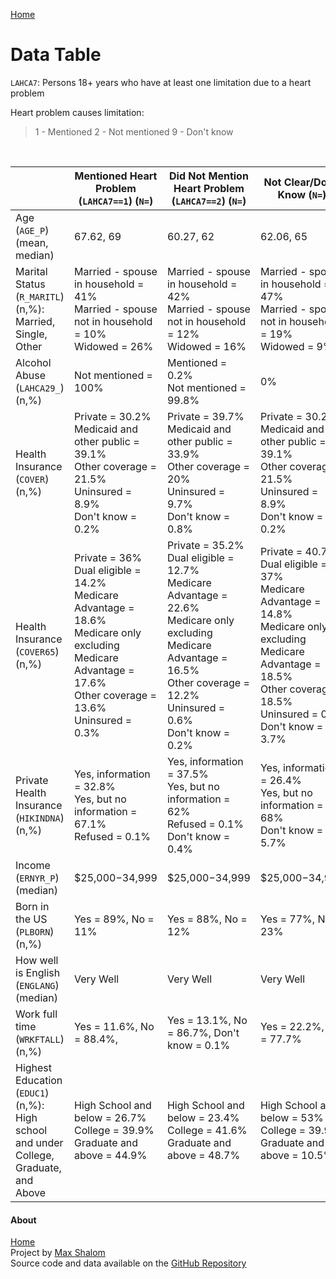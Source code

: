 [Home](https://maxshalom.com/arise/) 

# Data Table

`LAHCA7`: Persons 18+ years who have at least one limitation due to a heart problem

Heart problem causes limitation:

> 1 - Mentioned
> 2 - Not mentioned
> 9 - Don't know

<br>

|                                                              | Mentioned Heart Problem (`LAHCA7==1`) (`N=`)                 | Did Not Mention Heart Problem (`LAHCA7==2`) (`N=`)           | Not Clear/Don't Know (`N=`)                                  |
| ------------------------------------------------------------ | ------------------------------------------------------------ | ------------------------------------------------------------ | ------------------------------------------------------------ |
| Age (`AGE_P`) (mean, median)                                 | 67.62, 69                                                    | 60.27, 62                                                    | 62.06, 65                                                    |
| Marital Status (`R_MARITL`)(n,%): Married, Single, Other     | Married - spouse in household = 41% <br>Married - spouse not in household = 10% <br>Widowed = 26% | Married - spouse in household = 42% <br/>Married - spouse not in household = 12% <br/>Widowed = 16% | Married - spouse in household = 47% <br/>Married - spouse not in household = 19% <br/>Widowed = 9% |
| Alcohol Abuse (`LAHCA29_`)(n,%)                              | Not mentioned = 100%                                         | Mentioned = 0.2%<br>Not mentioned = 99.8%                    | 0%                                                           |
| Health Insurance (`COVER`)(n,%)                              | Private = 30.2% <br>Medicaid and other public = 39.1% <br>Other coverage = 21.5% <br>Uninsured = 8.9% <br>Don't know = 0.2% | Private = 39.7% <br/>Medicaid and other public = 33.9% <br/>Other coverage = 20% <br/>Uninsured = 9.7% <br/>Don't know = 0.8% | Private = 30.2% <br/>Medicaid and other public = 39.1% <br/>Other coverage = 21.5% <br/>Uninsured = 8.9% <br/>Don't know = 0.2% |
| Health Insurance (`COVER65`)(n,%)                            | Private = 36% <br/>Dual eligible = 14.2% <br/>Medicare Advantage = 18.6% <br/>Medicare only excluding Medicare Advantage = 17.6% <br/>Other coverage = 13.6% <br>Uninsured = 0.3% | Private = 35.2% <br/>Dual eligible = 12.7% <br/>Medicare Advantage = 22.6% <br/>Medicare only excluding Medicare Advantage = 16.5% <br/>Other coverage = 12.2% <br/>Uninsured = 0.6% <br>Don't know = 0.2% | Private = 40.7% <br/>Dual eligible = 37% <br/>Medicare Advantage = 14.8% <br/>Medicare only excluding Medicare Advantage = 18.5% <br/>Other coverage = 18.5% <br/>Uninsured = 0% <br/>Don't know = 3.7% |
| Private Health Insurance (`HIKINDNA`)(n,%)                   | Yes, information = 32.8%<br>Yes, but no information = 67.1%<br>Refused = 0.1% | Yes, information = 37.5%<br/>Yes, but no information = 62%<br/>Refused = 0.1%<br>Don't know = 0.4% | Yes, information = 26.4%<br/>Yes, but no information = 68%<br/>Don't know = 5.7% |
| Income (`ERNYR_P`)(median)                                   | $25,000−34,999                                               | $25,000−34,999                                               | $25,000−34,999                                               |
| Born in the US (`PLBORN`)(n,%)                               | Yes = 89%, No = 11%                                          | Yes = 88%, No = 12%                                          | Yes = 77%, No = 23%                                          |
| How well is English (`ENGLANG`)(median)                      | Very Well                                                    | Very Well                                                    | Very Well                                                    |
| Work full time (`WRKFTALL`)(n,%)                             | Yes = 11.6%, No = 88.4%,                                     | Yes = 13.1%, No = 86.7%, Don't know = 0.1%                   | Yes = 22.2%, No = 77.7%                                      |
| Highest Education (`EDUC1`)(n,%): High school and under College, Graduate, and Above | High School and below = 26.7%<br>College = 39.9%<br>Graduate and above = 44.9% | High School and below = 23.4%<br/>College = 41.6%<br/>Graduate and above = 48.7% | High School and below = 53%<br/>College = 39.9%<br/>Graduate and above = 10.5% |

#### About

[Home](https://maxshalom.com/arise/) <br>Project by [Max Shalom](https://maxshalom.com) <br>
Source code and data available on the [GitHub Repository](https://github.com/MaxShalom/arise)